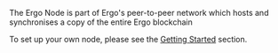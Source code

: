 The Ergo Node is part of Ergo's peer-to-peer network which hosts and synchronises a copy of the entire Ergo blockchain 


To set up your own node, please see the [Getting Started](/node/platforms) section.